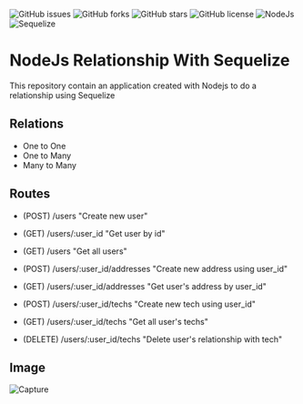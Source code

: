 ![GitHub issues](https://img.shields.io/github/issues/programador404/NodeJs-Relationship-Sequelize)
![GitHub forks](https://img.shields.io/github/forks/programador404/NodeJs-Relationship-Sequelize)
![GitHub stars](https://img.shields.io/github/stars/programador404/NodeJs-Relationship-Sequelize)
![GitHub license](https://img.shields.io/github/license/programador404/NodeJs-Relationship-Sequelize)
![NodeJs](https://img.shields.io/badge/NodeJs-backend-yellow)
![Sequelize](https://img.shields.io/badge/Sequelize-querybuilder-red)


# NodeJs Relationship With Sequelize
This repository contain an application created with Nodejs to do a relationship using Sequelize

## Relations
- One to One
- One to Many
- Many to Many

## Routes
- (POST) /users "Create new user"
- (GET) /users/:user_id "Get user by id"
- (GET) /users "Get all users"

- (POST) /users/:user_id/addresses "Create new address using user_id"
- (GET) /users/:user_id/addresses "Get user's address by user_id"

- (POST) /users/:user_id/techs "Create new tech using user_id"
- (GET) /users/:user_id/techs "Get all user's techs"
- (DELETE) /users/:user_id/techs "Delete user's relationship with tech"

## Image
![Capture](https://user-images.githubusercontent.com/48457700/117864142-dbde7980-b26a-11eb-9825-ca45b1af3872.PNG)
